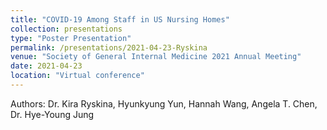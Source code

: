 ```yaml
---
title: "COVID-19 Among Staff in US Nursing Homes"
collection: presentations
type: "Poster Presentation"
permalink: /presentations/2021-04-23-Ryskina
venue: "Society of General Internal Medicine 2021 Annual Meeting"
date: 2021-04-23
location: "Virtual conference"
---
```


Authors: Dr. Kira Ryskina, Hyunkyung Yun, Hannah Wang, Angela T. Chen, Dr. Hye-Young Jung